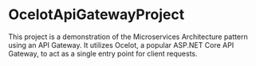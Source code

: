 # OcelotApiGatewayProject
This project is a demonstration of the Microservices Architecture pattern using an API Gateway. It utilizes Ocelot, a popular ASP.NET Core API Gateway, to act as a single entry point for client requests. 
